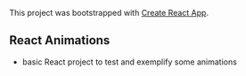 This project was bootstrapped with [Create React App](https://github.com/facebookincubator/create-react-app).

## React Animations

- basic React project to test and exemplify some animations
